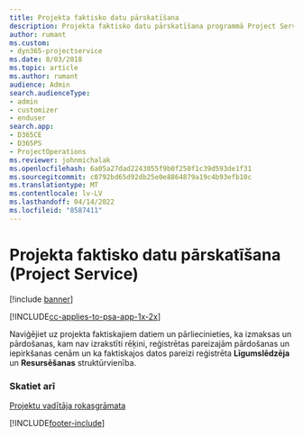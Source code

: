 ```yaml
---
title: Projekta faktisko datu pārskatīšana
description: Projekta faktisko datu pārskatīšana programmā Project Service
author: rumant
ms.custom:
- dyn365-projectservice
ms.date: 8/03/2018
ms.topic: article
ms.author: rumant
audience: Admin
search.audienceType:
- admin
- customizer
- enduser
search.app:
- D365CE
- D365PS
- ProjectOperations
ms.reviewer: johnmichalak
ms.openlocfilehash: 6a05a27dad2243055f9b0f250f1c39d593de1f31
ms.sourcegitcommit: c0792bd65d92db25e0e8864879a19c4b93efb10c
ms.translationtype: MT
ms.contentlocale: lv-LV
ms.lasthandoff: 04/14/2022
ms.locfileid: "8587411"
---
```

# <a name="review-project-actuals-project-service"></a>Projekta faktisko datu pārskatīšana (Project Service)

[!include [banner](../includes/psa-now-project-operations.md)]

[!INCLUDE[cc-applies-to-psa-app-1x-2x](../includes/cc-applies-to-psa-app-1x-2x.md)]

Naviģējiet uz projekta faktiskajiem datiem un pārliecinieties, ka izmaksas un pārdošanas, kam nav izrakstīti rēķini, reģistrētas pareizajām pārdošanas un iepirkšanas cenām un ka faktiskajos datos pareizi reģistrēta **Līgumslēdzēja** un **Resursēšanas** struktūrvienība.  
  
### <a name="see-also"></a>Skatiet arī  
 [Projektu vadītāja rokasgrāmata](../psa/project-manager-guide.md)


[!INCLUDE[footer-include](../includes/footer-banner.md)]
